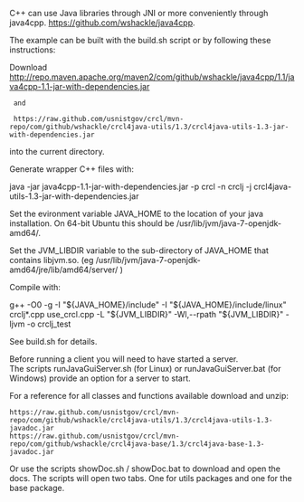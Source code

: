 


C++ can use Java libraries through JNI or more conveniently through java4cpp.
https://github.com/wshackle/java4cpp.

The example can be built with the build.sh script or by following these instructions:

Download 
	 http://repo.maven.apache.org/maven2/com/github/wshackle/java4cpp/1.1/java4cpp-1.1-jar-with-dependencies.jar 
	 
	 and

	 https://raw.github.com/usnistgov/crcl/mvn-repo/com/github/wshackle/crcl4java-utils/1.3/crcl4java-utils-1.3-jar-with-dependencies.jar

into the current directory.


Generate wrapper C++ files with:

java -jar java4cpp-1.1-jar-with-dependencies.jar -p crcl -n crclj -j crcl4java-utils-1.3-jar-with-dependencies.jar

Set the evironment variable JAVA_HOME to the location of your java installation. On 64-bit Ubuntu this should be /usr/lib/jvm/java-7-openjdk-amd64/. 

Set the JVM_LIBDIR variable to the sub-directory of JAVA_HOME that contains libjvm.so. (eg /usr/lib/jvm/java-7-openjdk-amd64/jre/lib/amd64/server/ )

Compile with:

g++ -O0 -g -I "${JAVA_HOME}/include"  -I "${JAVA_HOME}/include/linux" crclj*.cpp use_crcl.cpp  -L "${JVM_LIBDIR}" -Wl,--rpath "${JVM_LIBDIR}" -ljvm -o crclj_test

See build.sh for details.


Before running a client you will need to have started a server.  
The scripts runJavaGuiServer.sh (for Linux) or runJavaGuiServer.bat (for Windows)
provide an option for a server to start.

For a reference for all classes and functions available download and unzip:


    https://raw.github.com/usnistgov/crcl/mvn-repo/com/github/wshackle/crcl4java-utils/1.3/crcl4java-utils-1.3-javadoc.jar
    https://raw.github.com/usnistgov/crcl/mvn-repo/com/github/wshackle/crcl4java-base/1.3/crcl4java-base-1.3-javadoc.jar

Or use the scripts showDoc.sh / showDoc.bat to download and open the docs.
The scripts will open two tabs. One for utils packages and one for the base package.

